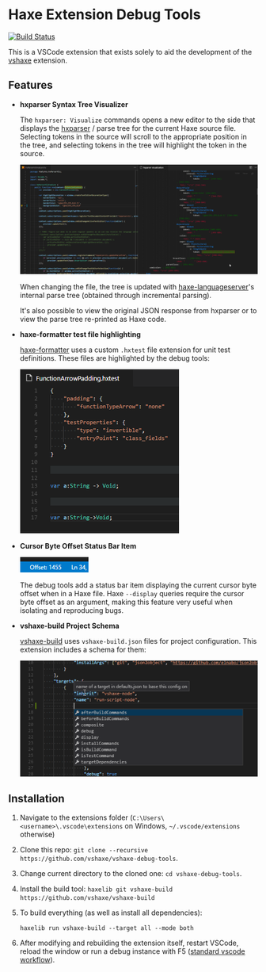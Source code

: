 # Haxe Extension Debug Tools

[![Build Status](https://travis-ci.org/vshaxe/vshaxe-debug-tools.svg?branch=master)](https://travis-ci.org/vshaxe/vshaxe-debug-tools)

This is a VSCode extension that exists solely to aid the development of the [vshaxe](https://github.com/vshaxe/vshaxe) extension.

## Features

- **hxparser Syntax Tree Visualizer**

  The `hxparser: Visualize` commands opens a new editor to the side that displays the [hxparser](https://github.com/vshaxe/hxparser) / [](https://github.com/vshaxe/haxe-hxparser) parse tree for the current Haxe source file. Selecting tokens in the source will scroll to the appropriate position in the tree, and selecting tokens in the tree will highlight the token in the source.

  ![](images/visualizer.gif)

  When changing the file, the tree is updated with [haxe-languageserver](https://github.com/vshaxe/haxe-languageserver)'s internal parse tree (obtained through incremental parsing).

  It's also possible to view the original JSON response from hxparser or to view the parse tree re-printed as Haxe code.

- **haxe-formatter test file highlighting**

  [haxe-formatter](https://github.com/vshaxe/haxe-formatter) uses a custom `.hxtest` file extension for unit test definitions. These files are highlighted by the debug tools:

  ![](images/hxtest.png)

- **Cursor Byte Offset Status Bar Item**

  ![](images/cursorByteOffset.png)

  The debug tools add a status bar item displaying the current cursor byte offset when in a Haxe file. Haxe `--display` queries require the cursor byte offset as an argument, making this feature very useful when isolating and reproducing bugs.

- **vshaxe-build Project Schema**

  [vshaxe-build](https://github.com/vshaxe/vshaxe-build) uses `vshaxe-build.json` files for project configuration. This extension includes a schema for them:

  ![](images/vshaxeBuildSchema.png)

## Installation

1. Navigate to the extensions folder (`C:\Users\<username>\.vscode\extensions` on Windows, `~/.vscode/extensions` otherwise)
2. Clone this repo: `git clone --recursive https://github.com/vshaxe/vshaxe-debug-tools`.
3. Change current directory to the cloned one: `cd vshaxe-debug-tools`.
4. Install the build tool: `haxelib git vshaxe-build https://github.com/vshaxe/vshaxe-build`
5. To build everything (as well as install all dependencies):

    ```
    haxelib run vshaxe-build --target all --mode both
    ```

6. After modifying and rebuilding the extension itself, restart VSCode, reload the window or run a debug instance with F5 ([standard vscode workflow](https://code.visualstudio.com/docs/extensions/debugging-extensions)).